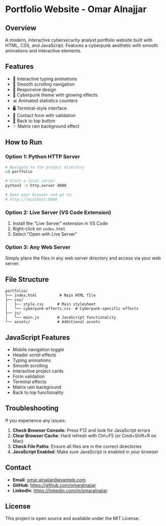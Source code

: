 # Portfolio Website - Omar Alnajjar

## Overview
A modern, interactive cybersecurity analyst portfolio website built with HTML, CSS, and JavaScript. Features a cyberpunk aesthetic with smooth animations and interactive elements.

## Features
- 🎯 Interactive typing animations
- 🌟 Smooth scrolling navigation
- 📱 Responsive design
- 🎨 Cyberpunk theme with glowing effects
- 📊 Animated statistics counters
- 🖥️ Terminal-style interface
- 📝 Contact form with validation
- 🚀 Back to top button
- ✨ Matrix rain background effect

## How to Run

### Option 1: Python HTTP Server
```bash
# Navigate to the project directory
cd portfolio

# Start a local server
python3 -m http.server 8000

# Open your browser and go to:
# http://localhost:8000
```

### Option 2: Live Server (VS Code Extension)
1. Install the "Live Server" extension in VS Code
2. Right-click on `index.html`
3. Select "Open with Live Server"

### Option 3: Any Web Server
Simply place the files in any web server directory and access via your web server.

## File Structure
```
portfolio/
├── index.html          # Main HTML file
├── css/
│   ├── style.css      # Main stylesheet
│   └── cyberpunk-effects.css  # Cyberpunk-specific effects
├── js/
│   └── main.js        # JavaScript functionality
└── assets/            # Additional assets
```

## JavaScript Features
- Mobile navigation toggle
- Header scroll effects
- Typing animations
- Smooth scrolling
- Interactive project cards
- Form validation
- Terminal effects
- Matrix rain background
- Back to top functionality

## Troubleshooting
If you experience any issues:

1. **Check Browser Console**: Press F12 and look for JavaScript errors
2. **Clear Browser Cache**: Hard refresh with Ctrl+F5 (or Cmd+Shift+R on Mac)
3. **Check File Paths**: Ensure all files are in the correct directories
4. **JavaScript Enabled**: Make sure JavaScript is enabled in your browser

## Contact
- **Email**: omar.alnajjar@example.com
- **GitHub**: https://github.com/omaralnajjar
- **LinkedIn**: https://linkedin.com/in/omaralnajjar

## License
This project is open source and available under the MIT License.
